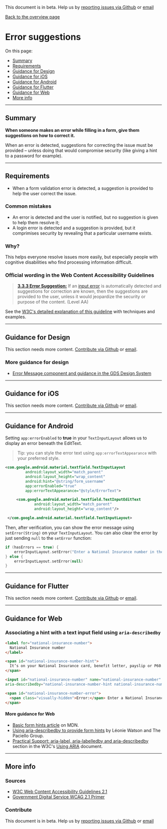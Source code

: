 This document is in beta. Help us by [reporting issues via Github](https://github.com/theappbusiness/accessibility-guidelines) or [email](mailto:jeanfrancois@theappbusiness.com)

[Back to the overview page](./../index.html)

# Error suggestions

On this page:
* [Summary](#summary)
* [Requirements](#requirements)
* [Guidance for Design](#guidance-for-design)
* [Guidance for iOS](#guidance-for-ios)
* [Guidance for Android](#guidance-for-android)
* [Guidance for Flutter](#guidance-for-flutter)
* [Guidance for Web](#guidance-for-web)
* [More info](#more-info)

---

## Summary

**When someone makes an error while filling in a form, give them suggestions on how to correct it.**

When an error is detected, suggestions for correcting the issue must be provided – unless doing that would compromise security (like giving a hint to a password for example).

---

## Requirements

* When a form validation error is detected, a suggestion is provided to help the user correct the issue.

### Common mistakes

* An error is detected and the user is notified, but no suggestion is given to help them resolve it; 
* A login error is detected and a suggestion is provided, but it comprimises security by revealing that a particular username exists.

### Why?

This helps everyone resolve issues more easily, but especially people with cognitive disabilities who find processing information difficult.

### Official wording in the Web Content Accessibility Guidelines

> [**3.3.3 Error Suggestion:**](https://www.w3.org/TR/UNDERSTANDING-WCAG20/minimize-error-suggestions.html) If an [input error](https://www.w3.org/TR/UNDERSTANDING-WCAG20/minimize-error-suggestions.html#input-errordef) is automatically detected and suggestions for correction are known, then the suggestions are provided to the user, unless it would jeopardize the security or purpose of the content. (Level AA)

See the [W3C's detailed explanation of this guideline](https://www.w3.org/TR/UNDERSTANDING-WCAG20/minimize-error-suggestions.html) with techniques and examples.

---

## Guidance for Design

This section needs more content. [Contribute via Github](https://github.com/theappbusiness/accessibility-guidelines/) or [email](mailto:jeanfrancois@theappbusiness.com).

### More guidance for design

* [Error Message component and guidance in the GDS Design System](https://design-system.service.gov.uk/components/error-message/)

---

## Guidance for iOS

This section needs more content. [Contribute via Github](https://github.com/theappbusiness/accessibility-guidelines/) or [email](mailto:kane.cheshire@theappbusiness.com).

---

## Guidance for Android

Setting `app:errorEnabled` to **true** in your `TextInputLayout` allows us to display an error beneath the EditText. 

> Tip: you can style the error text using `app:errorTextAppearance` with your preferred style.

```xml
<com.google.android.material.textfield.TextInputLayout
         android:layout_width="match_parent"
         android:layout_height="wrap_content"
         android:hint="@string/form_username"
         app:errorEnabled="true"
         app:errorTextAppearance="@style/ErrorText">

     <com.google.android.material.textfield.TextInputEditText
             android:layout_width="match_parent"
             android:layout_height="wrap_content"/>

 </com.google.android.material.textfield.TextInputLayout>
```

Then, after verification, you can show the error message using `setError(String)` on your `TextInputLayout`. You can also clear the error by just sending `null` to the `setError` function:

```kotlin
if (hasErrors == true) {
    errorInputLayout.setError("Enter a National Insurance number in the correct format")
} else {
    errorInputLayout.setError(null)
}
```

---

## Guidance for Flutter

This section needs more content. [Contribute via Github](https://github.com/theappbusiness/accessibility-guidelines/) or [email](mailto:jacek.kulinski@theappbusiness.com).

---

## Guidance for Web

### Associating a hint with a text input field using `aria-describedby`

```html
<label for="national-insurance-number">
  National Insurance number
</label>

<span id="national-insurance-number-hint">
  It’s on your National Insurance card, benefit letter, payslip or P60. For example, ‘QQ 12 34 56 C’.
</span>

<input id="national-insurance-number" name="national-insurance-number" type="text"
aria-describedby="national-insurance-number-hint national-insurance-number-error">

<span id="national-insurance-number-error">
  <span class="visually-hidden">Error:</span> Enter a National Insurance number in the correct format
</span>
```

#### More guidance for Web

* [Basic form hints article](https://developer.mozilla.org/en-US/docs/Web/Accessibility/ARIA/forms/Basic_form_hints) on MDN.
* [Using aria-describedby to provide form hints](https://www.paciellogroup.com/blog/2014/12/using-aria-describedby-to-provide-helpful-form-hints/) by Léonie Watson and The Paciello Group.
* [Practical Support: aria-label, aria-labelledby and aria-describedby](https://www.w3.org/TR/using-aria/#practical-support-aria-label-aria-labelledby-and-aria-describedby) section in the W3C's [Using ARIA](https://www.w3.org/TR/using-aria/) document.

---

## More info

### Sources

* [W3C Web Content Accessibility Guidelines 2.1](https://www.w3.org/TR/WCAG21/)
* [Government Digital Service WCAG 2.1 Primer](https://alphagov.github.io/wcag-primer/)

### Contribute

This document is in beta. Help us by [reporting issues via Github](https://github.com/theappbusiness/accessibility-guidelines) or [email](mailto:jeanfrancois@theappbusiness.com)